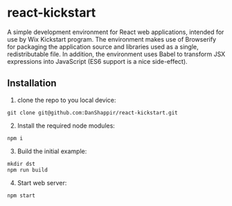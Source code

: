 # react-kickstart
A simple development environment for React web applications, intended for use by Wix Kickstart program.
The environment makes use of Browserify for packaging the application source and libraries used as a single, redistributable file.
In addition, the environment uses Babel to transform JSX expressions into JavaScript (ES6 support is a nice side-effect).

## Installation
1. clone the repo to you local device:
```
git clone git@github.com:DanShappir/react-kickstart.git
```
2. Install the required node modules:
```
npm i
```
3. Build the initial example:
```
mkdir dst
npm run build
```
4. Start web server:
```
npm start
```
